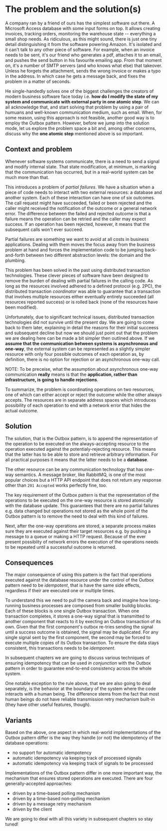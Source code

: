 # The problem and the solution(s)

A company ran by a friend of ours has the simplest software out there. A Microsoft Access database with some input forms on top. It allows creating invoices, tracking orders, monitoring the warehouse state -- everything a small shop needs. As ridiculous, as this might sound, there is just one tiny detail distinguishing it from the software powering Amazon. It's isolated and it can't talk to any other piece of software. For example, when an invoice needs to be sent, it's our friend who generates a pdf, attaches it to an email, and pushes the send button in his favourite emailing app. From that moment on, it's a number of SMTP servers (and who knows what else) that takeover. Unless he forgets the attachment, sends the wrong invoice or makes a typo in the address. In which case he gets a message back, and fixes the problem in a matter of seconds. 

He single-handedly solves one of the biggest challenges the creators of modern business software face today i.e. **how do I modify the state of my system and communicate with external party in one atomic step**. We can all acknowledge that, and start solving that problem by using a pair of humuans and well-known communication medium, such as email. When, for some reason, using this approach is not feasible, another good way is to employ the Outbox pattern. However, before we jump into the solution mode, let us explore the problem space a bit and, among other concerns, discuss why the **one atomic step** mentioned above is so important.

## Context and problem

Whenever software systems communicate, there is a need to send a signal and modify internal state. That state modification, at minimum, is marking that the communication has occurred, but in a real-world system can be much more than that.

This introduces a problem of _partial failures_. We have a situation when a piece of code needs to interact with two external resources: a database and another system. Each of these interaction can have one of six outcomes. The call request might have succeeded, failed or been rejected and the caller might received the notification of the outcome or a general network error. The difference between the failed and rejected outcome is that a failure means the operation can be retried and the caller may expect success. If an operation has been rejected, however, it means that the subsequent calls won't ever succeed.

Partial failures are something we want to avoid at all costs in business applications. Dealing with them moves the focus away from the business problem at hand and forces the implementation code to be jumping back-and-forth between two different abstraction levels: the domain and the plumbing.

This problem has been solved in the past using distributed transaction technologies. These clever pieces of software have been designed to remove the burden of dealing with partial failures in the calling code. As long as the resources involved adhered to a defined protocol (e.g. 2PC), the distributed transaction _coordinator_ was able to guarantee that a transaction that involves multiple resources either eventually entirely succeeded (all resources reported success) or is rolled back (none of the resources have been modified).

Unfortunately, due to significant technical issues, distributed transaction technologies did not survive until the present day. We are going to come back to them later, explaining in detail the reasons for their initial succeess and subsequent decline but now we should just point out that the problem we are dealing here can be made a bit simpler then outlined above. If we **assume that the communication between systems is asynchronous and one-way**, the external system can be represented as a slightly simpler resource with only four possible outcomes of each operation as, by definition, there is no option for rejection or an asynchronous one-way call.

NOTE: To be preceise, what the assumption about asynchronous one-way communication __really__ means is that the **application, rather than infrastructure, is going to handle rejections**.

To summarize, the problem is coordinating operations on two resources, one of which can either accept or reject the outcome while the other always accepts. The resources are in separate address spaces which introduces possibility of each operation to end with a network error that hides the actual outcome.

## Solution

The solution, that is the Outbox pattern, is to append the representation of the operation to be executed on the always-accepting resource to the operation executed against the potentialy-rejecting resource. This means that the latter has to be able to store and retrieve arbitrary information. For all practical purposes it means that the latter needs to be a **database**.

The other resource can be any communication technology that has one-way semantics. A message broker, like RabbitMQ, is one of the most popular choices but a HTTP API endpoint that does not return any response other than `201 Accepted` works perfectly fine, too.

The key requirement of the Outbox pattern is that the representation of the operations to be executed on the one-way resource is stored atomically with the database update. This guarantees that there are no partial failures e.g. data changed but operations not stored as the whole point of the Outbox pattern is to remove the need to deal with this kind of failures.

Next, after the one-way operations are stored, a separate process makes sure they are executed against their target resources e.g. by pushing a message to a queue or making a HTTP request. Because of the ever present possiblity of network errors the execution of the operations needs to be repeated until a successful outcome is returned.

## Consequences

The major consequence of using this pattern is the fact that operations executed against the database resource under the control of the Outbox pattern need to be *idempotent*, that is have the same side effects, regardless if their are executed one or multiple times.

To understand this we need to pull the camera back and imagine how long-running business processes are composed from smaller buildig blocks. Each of these blocks is one single Outbox transaction. When one transaction completes, it stores a one-way signal that is transmitted to another component that reacts to it by execting an Outbox transaction of its own. Given that the first component's outbox re-tries sending the signal until a success outcome is obtained, the signal may be duplicated. For any single signal sent by the first component, the second may be forced to execute multiple copies of its Outbox transaction. To ensure the data stays consistent, this transactions needs to be *idemponent*.

In subsequent chapters we are going to discuss various techniques of ensuring idempotency that can be used *in conjunction* with the Outbox pattern in order to guarantee end-to-end consistency across the whole system.

One notable exception to the rule above, that we are also going to deal separately, is the behavior at the boundary of the system where the code interacts with a human being. The difference stems from the fact that most human beings do not have reliable transmission retry mechanism built-in (they have other useful features, though).

## Variants

Based on the above, one aspect in which real-world implementations of the Outbox pattern differ is the way they handle (or not) the idempotency of the database operations:
 - no support for automatic idempotency
 - automatic idempotency via keeping track of processed signals
 - automatic idempotency via keeping track of signals to be processed

Implementations of the Outbox pattern differ in one more important way, the mechanism that ensures stored operations are executed. There are four generally-accepted approaches:
 - driven by a time-based polling mechanism
 - driven by a time-based non-polling mechanism 
 - driven by a message retry mechanism
 - driven by the client

We are going to deal with all this variety in subsequent chapters so stay tuned!


